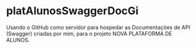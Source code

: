 # platAlunosSwaggerDocGi
Usando o GitHub como servidor para hospedar as Documentações de API (Swagger) criadas por mim, para o projeto NOVA PLATAFORMA DE ALUNOS.
